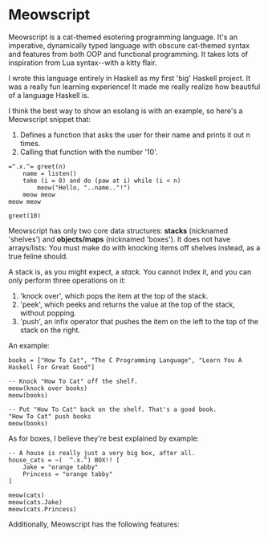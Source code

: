 # Meowscript

Meowscript is a cat-themed esotering programming language. It's an imperative, dynamically typed language with obscure cat-themed syntax and features from both OOP and functional programming. It takes lots of inspiration from Lua syntax--with a kitty flair.

I wrote this language entirely in Haskell as my first 'big' Haskell project. It was a really fun learning experience! It made me really realize how beautiful of a language Haskell is.

I think the best way to show an esolang is with an example, so here's a Meowscript snippet that:
1. Defines a function that asks the user for their name and prints it out n times.
2. Calling that function with the number '10'.

```
=^.x.^= greet(n)
    name = listen()
    take (i = 0) and do (paw at i) while (i < n)
        meow("Hello, "..name.."!")
    meow meow
meow meow

greet(10)
```

Meowscript has only two core data structures: **stacks** (nicknamed 'shelves') and **objects/maps** (nicknamed 'boxes'). It does not have arrays/lists: You must make do with knocking items off shelves instead, as a true feline should.

A stack is, as you might expect, a *stack.* You cannot index it, and you can only perform three operations on it:
1. 'knock over', which pops the item at the top of the stack.
2. 'peek', which peeks and returns the value at the top of the stack, without popping.
3. 'push', an infix operator that pushes the item on the left to the top of the stack on the right.

An example: 
```
books = ["How To Cat", "The C Programming Language", "Learn You A Haskell For Great Good"]

-- Knock "How To Cat" off the shelf.
meow(knock over books)
meow(books) 

-- Put "How To Cat" back on the shelf. That's a good book.
"How To Cat" push books
meow(books)
```

As for boxes, I believe they're best explained by example: 

```
-- A house is really just a very big box, after all.
house_cats = ~(  ^.x.^) BOX!! [
    Jake = "orange tabby"
    Princess = "orange tabby"
]

meow(cats)
meow(cats.Jake)
meow(cats.Princess)
```

Additionally, Meowscript has the following features:
